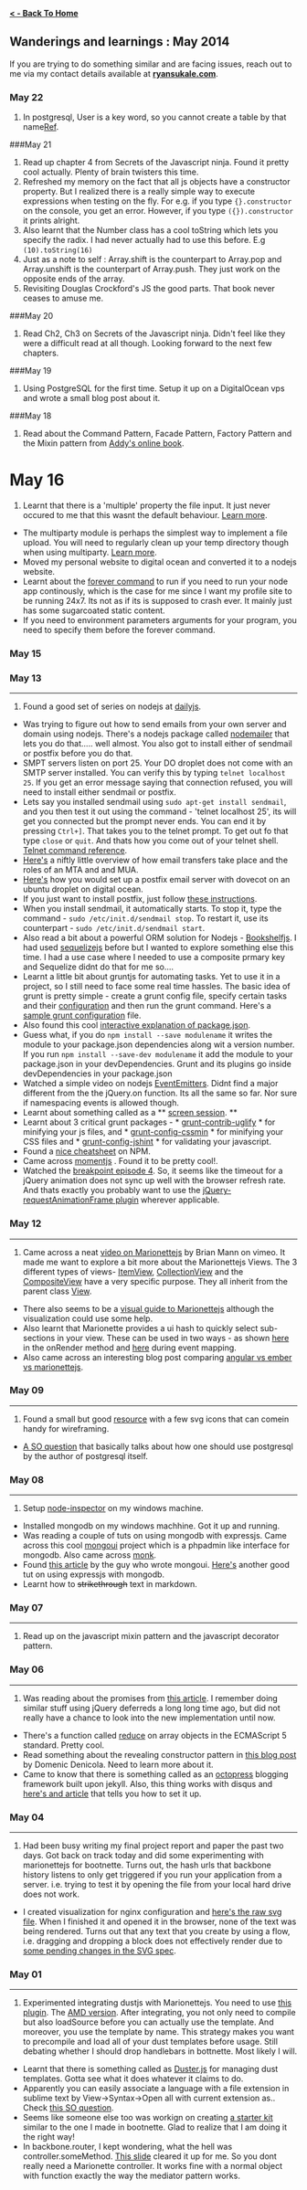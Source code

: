 **[ < - Back To Home](http://ryansukale.github.io)**

## Wanderings and learnings : May 2014

If you are trying to do something similar and are facing issues, reach out to me via my contact details available at **[ryansukale.com](http://ryansukale.com)**.

### May 22
1. In postgresql, User is a key word, so you cannot create a table by that name[Ref](http://www.postgresql.org/message-id/Pine.NEB.4.10.10008291649550.4357-100000@scimitar.caravan.com).

###May 21
1. Read up chapter 4 from Secrets of the Javascript ninja. Found it pretty cool actually. Plenty of brain twisters this time.
2. Refreshed my memory on the fact that all js objects have a constructor property. But I realized there is a really simple way to execute expressions when testing on the fly. For e.g. if you type `{}.constructor` on the console, you get an error. However, if you type `({}).constructor` it prints alright.
3. Also learnt that the Number class has a cool toString which lets you specify the radix. I had never actually had to use this before. E.g `(10).toString(16)`
4. Just as a note to self : Array.shift is the counterpart to Array.pop and Array.unshift is the counterpart of Array.push. They just work on the opposite ends of the array.
5. Revisiting Douglas Crockford's JS the good parts. That book never ceases to amuse me.


###May 20
1. Read Ch2, Ch3 on Secrets of the Javascript ninja. Didn't feel like they were a difficult read at all though. Looking forward to the next few chapters.

###May 19
1. Using PostgreSQL for the first time. Setup it up on a DigitalOcean vps and wrote a small blog post about it.


###May 18
1. Read about the Command Pattern, Facade Pattern, Factory Pattern and the Mixin pattern from [Addy's online book](http://addyosmani.com/resources/essentialjsdesignpatterns/book/).


# May 16
1. Learnt that there is a 'multiple' property the file input. It just never occured to me that this wasnt the default behaviour. [Learn more](http://davidwalsh.name/multiple-file-upload).
* The multiparty module is perhaps the simplest way to implement a file upload. You will need to regularly clean up your temp directory though when using multiparty. [Learn more](http://andrewkelley.me/post/do-not-use-bodyparser-with-express-js.html).
* Moved my personal website to digital ocean and converted it to a nodejs website.
* Learnt about the [forever command](http://blog.nodejitsu.com/keep-a-nodejs-server-up-with-forever/) to run if you need to run your node app continously, which is the case for me since I want my profile site to be running 24x7. Its not as if its is supposed to crash ever. It mainly just has some sugarcoated static content.
* If you need to environment parameters arguments for your program, you need to specify them before the forever command.


### May 15


### May 13
---
1. Found a good set of series on nodejs at [dailyjs](http://dailyjs.com/tags.html).
* Was trying to figure out how to send emails from your own server and domain using nodejs. There's a nodejs package called [nodemailer](http://documentup.com/andris9/nodemailer) that lets you do that..... well almost. You also got to install either of sendmail or postfix before you do that.
* SMPT servers listen on port 25. Your DO droplet does not come with an SMTP server installed. You can verify this by typing `telnet localhost 25`. If you get an error message saying that connection refused, you will need to install either sendmail or postfix.
* Lets say you installed sendmail using `sudo apt-get install sendmail`, and you then test it out using the command - 'telnet localhost 25', its will get you connected but the prompt never ends. You can end it by pressing `Ctrl+]`. That takes you to the telnet prompt. To get out fo that type `close` or `quit`. And thats how you come out of your telnet shell. [Telnet command reference](http://unixhelp.ed.ac.uk/tables/telnet_commands.html).
* [Here's](http://wiki2.dovecot.org/MailServerOverview) a niftly little overview of how email transfers take place and the roles of an MTA and and MUA.
* [Here's](https://www.digitalocean.com/community/articles/how-to-set-up-a-postfix-e-mail-server-with-dovecot) how you would set up a postfix email server with dovecot on an ubuntu droplet on digital ocean.
* If you just want to install postfix, just follow [these instructions](https://www.digitalocean.com/community/articles/how-to-install-and-setup-postfix-on-ubuntu-12-04).
* When you install sendmail, it automatically starts. To stop it, type the command - `sudo /etc/init.d/sendmail stop`. To restart it, use its counterpart - `sudo /etc/init.d/sendmail start`.
* Also read a bit about a powerful ORM solution for Nodejs - [Bookshelfjs](http://bookshelfjs.org/). I had used [sequelizejs](http://sequelizejs.com/) before but I wanted to explore something else this time. I had a use case where I needed to use a composite prmary key and Sequelize didnt do that for me so....
* Learnt a little bit about gruntjs for automating tasks. Yet to use it in a project, so I still need to face some real time hassles. The basic idea of grunt is pretty simple - create a grunt config file, specify certain tasks and their [configuration](http://gruntjs.com/configuring-tasks) and then run the grunt command. Here's a [sample grunt configuration](http://gruntjs.com/sample-gruntfile) file.
* Also found this cool [interactive explanation of package.json](http://package.json.nodejitsu.com/).
* Guess what, if you do `npm install --save modulename` it writes the module to your package.json dependencies along wit a version number. If you run `npm install --save-dev modulename` it add the module to your package.json in your devDependencies. Grunt and its plugins go inside devDependencies in your package.json
* Watched a simple video on nodejs [EventEmitters](http://nodetuts.com/03-event-emitter.html). Didnt find a major different from the the jQuery.on function. Its all the same so far. Nor sure if namespacing events is allowed though.
* Learnt about something called as a ** [screen session](http://nodeguide.com/beginner.html#quick-dirty-deployment). **
* Learnt about 3 critical grunt packages - * [grunt-contrib-uglify](https://github.com/gruntjs/grunt-contrib-uglify) * for minifying your js files, and * [grunt-config-cssmin](https://github.com/gruntjs/grunt-contrib-cssmin) * for minifying your CSS files and * [grunt-config-jshint](https://github.com/gruntjs/grunt-contrib-jshint) * for validating your javascript.
* Found a [nice cheatsheet](http://blog.nodejitsu.com/npm-cheatsheet/) on NPM.
* Came across [momentjs](http://momentjs.com/) . Found it to be pretty cool!.
* Watched the [breakpoint episode 4](https://www.youtube.com/watch?v=WpqZ0LjNU5A). So, it seems like the timeout for a jQuery animation does not sync up well with the browser refresh rate. And thats exactly you probably want to use the [jQuery-requestAnimationFrame plugin](https://github.com/gnarf/jquery-requestAnimationFrame) wherever applicable.



### May 12
---
1. Came across a neat [video on Marionettejs](http://vimeo.com/58797363) by Brian Mann on vimeo. It made me want to explore a bit more about the Marionettejs Views. The 3 different types of views- [ItemView](https://github.com/marionettejs/backbone.marionette/blob/master/docs/marionette.itemview.md), [CollectionView](https://github.com/marionettejs/backbone.marionette/blob/master/docs/marionette.collectionview.md) and the [CompositeView](https://github.com/marionettejs/backbone.marionette/blob/master/docs/marionette.compositeview.md) have a very specific purpose. They all inherit from the parent class [View](https://github.com/marionettejs/backbone.marionette/blob/master/docs/marionette.view.md).
* There also seems to be a [visual guide to Marionettejs](https://www.artandlogic.com/blog/2013/03/a-visual-guide-to-marionette-js-views/) although the visualization could use some help.
* Also learnt that Marionette provides a ui hash to quickly select sub-sections in your view. These can be used in two ways - as shown [here](https://github.com/marionettejs/backbone.marionette/blob/master/docs/marionette.itemview.md#organizing-ui-elements) in the onRender method and [here](https://github.com/marionettejs/backbone.marionette/blob/master/docs/marionette.view.md#viewevents) during event mapping.
* Also came across an interesting blog post comparing [angular vs ember vs marionettejs](http://www.keltdockins.com/2/post/2014/04/which-javascript-framework-to-use-angular-vs-ember-vs-marionette.html).


### May 09
----
1. Found a small but good [resource](http://www.jankoatwarpspeed.com/free-sketching-wireframing-kit/) with a few svg icons that can comein handy for wireframing.
* [A SO question](http://stackoverflow.com/questions/8484404/what-is-the-proper-way-to-use-the-node-js-postgresql-module) that basically talks about how one should use postgresql by the author of postgresql itself.

### May 08
----
1. Setup [node-inspector](https://www.npmjs.org/package/node-inspector) on my windows machine.
*  Installed mongodb on my windows machhine. Got it up and running.
*  Was reading a couple of tuts on using mongodb with expressjs. Came across this cool [mongoui](https://github.com/azat-co/mongoui) project which is a phpadmin like interface for mongodb. Also came across [monk](https://github.com/LearnBoost/monk).
*  Found [this article](http://webapplog.com/intro-to-express-js-simple-rest-api-app-with-monk-and-mongodb/) by the guy who wrote mongoui. [Here's](http://cwbuecheler.com/web/tutorials/2013/node-express-mongo/) another good tut on using expressjs with mongodb.
*  Learnt how to ~~strikethrough~~ text in markdown.


### May 07
----
1. Read up on the javascript mixin pattern and the javascript decorator pattern.

### May 06
----
1. Was reading about the promises from [this article](http://www.html5rocks.com/en/tutorials/es6/promises/). I remember doing similar stuff using jQuery deferreds a long long time ago, but did not really have a chance to look into the new implementation until now.
* There's a function called [reduce](https://developer.mozilla.org/en-US/docs/Web/JavaScript/Reference/Global_Objects/Array/Reduce) on array objects in the ECMAScript 5 standard. Pretty cool.
* Read something about the revealing constructor pattern in [this blog post](http://domenic.me/2014/02/14/the-revealing-constructor-pattern/) by Domenic Denicola. Need to learn more about it.
* Came to know that there is something called as an [octopress](http://octopress.org/) blogging framework built upon jekyll. Also, this thing works with disqus and [here's and article](http://asaf.github.io/blog/2013/07/08/blogging-with-octopress-add-comments/) that tells you how to set it up.

### May 04
----
1. Had been busy writing my final project report and paper the past two days. Got back on track today and did some experimenting with marionettejs for bootnette. Turns out, the hash urls that backbone history listens to only get triggered if you run your application from a server. i.e. trying to test it by opening the file from your local hard drive does not work.
* I created visualization for nginx configuration and [here's the raw svg file](http://ryansukale.com/viz/nginx-multi-site-config.svg). When I finished it and opened it in the browser, none of the text was being rendered. Turns out that any text that you create by using a flow, i.e. dragging and dropping a block does not effectively render due to [some pending changes in the SVG spec](http://wiki.inkscape.org/wiki/index.php/FAQ#What_about_flowed_text.3F).

### May 01
----
1. Experimented integrating dustjs with Marionettejs. You need to use [this plugin](https://github.com/simonblee/marionette-dust). The [AMD version](https://github.com/simonblee/marionette-dust/blob/master/src/amd/backbone.marionette.dust.js). After integrating, you not only need to compile but also loadSource before you can actually use the template. And moreover, you use the template by name. This strategy makes you want to precompile and load all of your dust templates before usage. Still debating whether I should drop handlebars in bottnette. Most likely I will.
* Learnt that there is something called as [Duster.js](https://github.com/dmix/dusterjs) for managing dust templates. Gotta see what it does whatever it claims to do.
* Apparently you can easily associate a language with a file extension in sublime text by View->Syntax->Open all with current extension as.. Check [this SO question](http://stackoverflow.com/questions/8088475/how-to-customise-file-type-to-syntax-associations-in-sublime-2).
* Seems like someone else too was workign on creating [a starter kit](https://github.com/coombsj/RequireJS-BackboneJs-MarionetteJS-Bootstrap_Starter) similar to the one I made in bootnette. Glad to realize that I am doing it the right way!
* In backbone.router, I kept wondering, what the hell was controller.someMethod. [This slide](http://dmytroyarmak.github.io/codeangels-marionette-introduction/#/25) cleared it up for me. So you dont really need a Marionette controller. It works fine with a normal object with function exactly the way the mediator pattern works.
